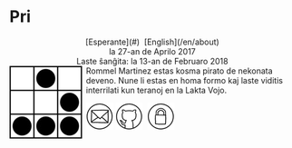 Pri
===

<center>[Esperante](#)  [English](/en/about)</center>
<center>la 27-an de Aprilo 2017</center>
<center>Laste ŝanĝita: la 13-an de Februaro 2018</center>

<img style="margin-right: 0.5em; margin-bottom: 0.5em;" src="/bildoj/ebzzry.jpg" alt="Ve!" title="Ve!" align="left" />
Rommel Martinez estas kosma pirato de nekonata deveno. Nune li estas en homa formo kaj laste viditis interrilati kun teranoj en la Lakta Vojo.

[![ebzzry@ebzzry.io](/bildoj/icon_mail_01_48x48.png "ebzzry@ebzzry.io")](mailto:ebzzry@ebzzry.io) [![github.com/ebzzry](/bildoj/icon_github_01_48x48.png "GitHub")](https://github.com/ebzzry)  [![GPG](/bildoj/icon_gnupg_01_48x48.png "GPG")](/sxlosiloj/ebzzry-gnupg.pub) 
